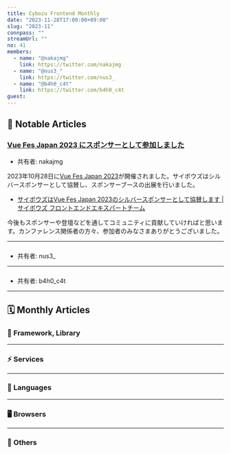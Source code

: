 ```yaml
---
title: Cybozu Frontend Monthly
date: "2023-11-28T17:00:00+09:00"
slug: "2023-11"
connpass: ""
streamUrl: ""
no: 41
members:
  - name: "@nakajmg"
    link: https://twitter.com/nakajmg
  - name: "@nus3_"
    link: https://twitter.com/nus3_
  - name: "@b4h0_c4t"
    link: https://twitter.com/b4h0_c4t
guest:
---
```


## 👀 Notable Articles

### [Vue Fes Japan 2023 にスポンサーとして参加しました](https://cybozu.github.io/frontend-expert/posts/sponsored-vuefes2023)

- 共有者: nakajmg

2023年10月28日に[Vue Fes Japan 2023](https://vuefes.jp/2023/)が開催されました。サイボウズはシルバースポンサーとして協賛し、スポンサーブースの出展を行いました。

- [サイボウズはVue Fes Japan 2023のシルバースポンサーとして協賛します | サイボウズ フロントエンドエキスパートチーム](https://cybozu.github.io/frontend-expert/posts/sponsor-vuefes2023)

今後もスポンサーや登壇などを通してコミュニティに貢献していければと思います。カンファレンス関係者の方々、参加者のみなさまありがとうございました。

---

### []()

- 共有者: nus3\_

---

### []()

- 共有者: b4h0_c4t

---

## 🗓 Monthly Articles

### 📖 Framework, Library

---

### ⚡️ Services

---

### 💬 Languages

---

### 🖥 Browsers

---

### 🦆 Others
